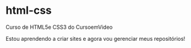 # html-css
 Curso de HTML5e CSS3 do CursoemVideo

Estou aprendendo a criar sites e agora vou gerenciar meus repositórios!

